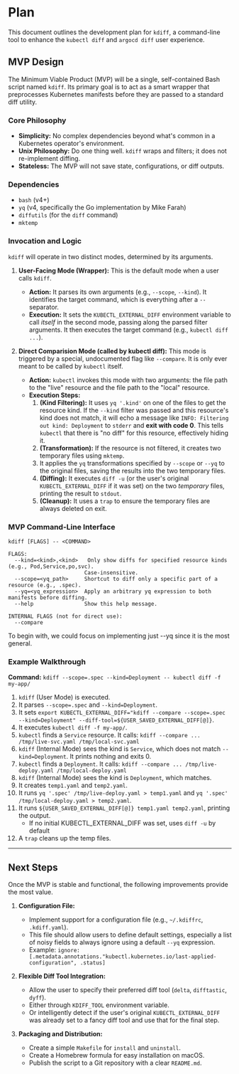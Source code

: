 # Plan

This document outlines the development plan for `kdiff`,
a command-line tool to enhance the `kubectl diff` and `argocd diff` user experience.

## MVP Design

The Minimum Viable Product (MVP) will be a single, self-contained Bash script named `kdiff`.
Its primary goal is to act as a smart wrapper that preprocesses Kubernetes manifests before they are passed to a standard diff utility.

### Core Philosophy

-   **Simplicity:** No complex dependencies beyond what's common in a Kubernetes operator's environment.
-   **Unix Philosophy:** Do one thing well. `kdiff` wraps and filters; it does not re-implement diffing.
-   **Stateless:** The MVP will not save state, configurations, or diff outputs.

### Dependencies

-   `bash` (v4+)
-   `yq` (v4, specifically the Go implementation by Mike Farah)
-   `diffutils` (for the `diff` command)
-   `mktemp`

### Invocation and Logic

`kdiff` will operate in two distinct modes, determined by its arguments.

1.  **User-Facing Mode (Wrapper):** This is the default mode when a user calls `kdiff`.
    -   **Action:** It parses its own arguments (e.g., `--scope`, `--kind`). It identifies the target command, which is everything after a `--` separator.
    -   **Execution:** It sets the `KUBECTL_EXTERNAL_DIFF` environment variable to call *itself* in the second mode,
    passing along the parsed filter arguments. It then executes the target command (e.g., `kubectl diff ...`).

2.  **Direct Comparision Mode (called by kubectl diff):** This mode is triggered by a special, undocumented flag like `--compare`. It is only ever meant to be called by `kubectl` itself.
    -   **Action:** `kubectl` invokes this mode with two arguments: the file path to the "live" resource and the file path to the "local" resource.
    -   **Execution Steps:**
        1.  **(Kind Filtering):** It uses `yq '.kind'` on one of the files to get the resource kind. If the `--kind` filter was passed and this resource's kind does not match, it will echo a message like `INFO: Filtering out kind: Deployment` to `stderr` and **exit with code 0**. This tells `kubectl` that there is "no diff" for this resource, effectively hiding it.
        2.  **(Transformation):** If the resource is not filtered, it creates two temporary files using `mktemp`.
        3.  It applies the `yq` transformations specified by `--scope` or `--yq` to the original files, saving the results into the two temporary files.
        4.  **(Diffing):** It executes `diff -u` (or the user's original `KUBECTL_EXTERNAL_DIFF` if it was set) on the two *temporary* files, printing the result to `stdout`.
        5.  **(Cleanup):** It uses a `trap` to ensure the temporary files are always deleted on exit.

### MVP Command-Line Interface

```text
kdiff [FLAGS] -- <COMMAND>

FLAGS:
  --kind=<kind>,<kind>   Only show diffs for specified resource kinds (e.g., Pod,Service,po,svc).
                        Case-insensitive.
  --scope=<yq_path>     Shortcut to diff only a specific part of a resource (e.g., .spec).
  --yq=<yq_expression>  Apply an arbitrary yq expression to both manifests before diffing.
  --help                Show this help message.

INTERNAL FLAGS (not for direct use):
  --compare
```

To begin with, we could focus on implementing just --yq since it is the most general.

### Example Walkthrough

**Command:** `kdiff --scope=.spec --kind=Deployment -- kubectl diff -f my-app/`

1.  `kdiff` (User Mode) is executed.
2.  It parses `--scope=.spec` and `--kind=Deployment`.
3.  It sets `export KUBECTL_EXTERNAL_DIFF="kdiff --compare --scope=.spec --kind=Deployment" --diff-tool=${USER_SAVED_EXTERNAL_DIFF[@]}`.
4.  It executes `kubectl diff -f my-app/`.
5.  `kubectl` finds a `Service` resource. It calls:
    `kdiff --compare ... /tmp/live-svc.yaml /tmp/local-svc.yaml`
6.  `kdiff` (Internal Mode) sees the kind is `Service`, which does not match `--kind=Deployment`. It prints nothing and exits 0.
7.  `kubectl` finds a `Deployment`. It calls:
    `kdiff --compare ... /tmp/live-deploy.yaml /tmp/local-deploy.yaml`
8.  `kdiff` (Internal Mode) sees the kind is `Deployment`, which matches.
9.  It creates `temp1.yaml` and `temp2.yaml`.
10. It runs `yq '.spec' /tmp/live-deploy.yaml > temp1.yaml` and `yq '.spec' /tmp/local-deploy.yaml > temp2.yaml`.
11. It runs `${USER_SAVED_EXTERNAL_DIFF[@]} temp1.yaml temp2.yaml`, printing the output.
    - If no initial KUBECTL_EXTERNAL_DIFF was set, uses `diff -u` by default
12. A `trap` cleans up the temp files.

---

## Next Steps

Once the MVP is stable and functional, the following improvements provide the most value.

1.  **Configuration File:**
    -   Implement support for a configuration file (e.g., `~/.kdiffrc`, `.kdiff.yaml`).
    -   This file should allow users to define default settings, especially a list of noisy fields to always ignore using a default `--yq` expression.
    -   Example: `ignore: [.metadata.annotations."kubectl.kubernetes.io/last-applied-configuration", .status]`

2.  **Flexible Diff Tool Integration:**
    -   Allow the user to specify their preferred diff tool (`delta`, `difftastic`, `dyff`).
    -   Either through `KDIFF_TOOL` environment variable.
    -   Or intelligently detect if the user's original `KUBECTL_EXTERNAL_DIFF` was already set to a fancy diff tool and use that for the final step.

4.  **Packaging and Distribution:**
    -   Create a simple `Makefile` for `install` and `uninstall`.
    -   Create a Homebrew formula for easy installation on macOS.
    -   Publish the script to a Git repository with a clear `README.md`.
